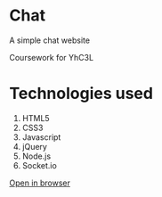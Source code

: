 # Chat
<p>A simple chat website</p>
<p>Coursework for YhC3L</p>
<h1>Technologies used</h1>
<ol>
<li>HTML5</li>
<li>CSS3</li>
<li>Javascript</li>
<li>jQuery</li>
<li>Node.js</li>
<li>Socket.io</li>
</ol>

<a href="http://chat-patrikappelqvist.rhcloud.com/">Open in browser</a>
